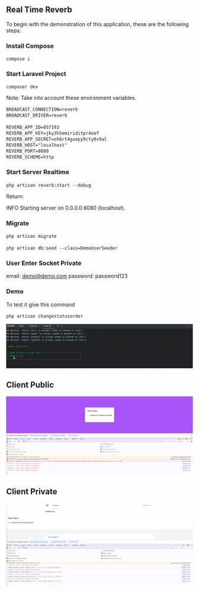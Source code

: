 ## Real Time Reverb

To begin with the demonstration of this application, these are the following steps:

### Install Compose
````
compose i
````
### Start Laravel Project

```
composer dev
```

Note: Take into account these environment variables.

````
BROADCAST_CONNECTION=reverb
BROADCAST_DRIVER=reverb

REVERB_APP_ID=857193
REVERB_APP_KEY=jky3h5emiriditpr4oef
REVERB_APP_SECRET=oh6rt4guepy9cty0v9al
REVERB_HOST="localhost"
REVERB_PORT=8080
REVERB_SCHEME=http
````
### Start Server Realtime
```
php artisan reverb:start --debug
```

Return:

INFO  Starting server on 0.0.0.0:8080 (localhost).

### Migrate
`````
php artisan migrate

php artisan db:seed --class=DemoUserSeeder
`````

### User Enter Socket Private

email: demo@demo.com
password: password123

### Demo
To test it give this command
````
php artisan changestatusorder
````
![alt text](https://github.com/valenzuela21/Realtime-Laravel-App/blob/master/resources/images/demo_console.gif?raw=true)

## Client Public

![alt text](https://github.com/valenzuela21/Realtime-Laravel-App/blob/master/resources/images/realtime_screenshot_01.png?raw=true)

## Client Private

![alt text](https://github.com/valenzuela21/Realtime-Laravel-App/blob/master/resources/images/realtime_screenshot_02.png?raw=true)




